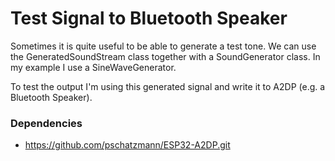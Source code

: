 # Test Signal to Bluetooth Speaker

Sometimes it is quite useful to be able to generate a test tone.
We can use the GeneratedSoundStream class together with a SoundGenerator class. In my example I use a SineWaveGenerator.

To test the output I'm using this generated signal and write it to A2DP (e.g. a Bluetooth Speaker).

### Dependencies

- https://github.com/pschatzmann/ESP32-A2DP.git
